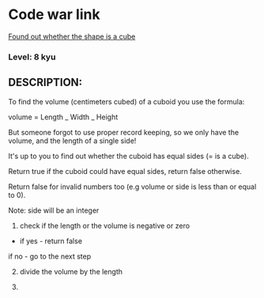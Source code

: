 # Code war link

[Found out whether the shape is a cube](https://www.codewars.com/kata/58d248c7012397a81800005c)

### Level: 8 kyu

## DESCRIPTION:

To find the volume (centimeters cubed) of a cuboid you use the formula:

volume = Length _ Width _ Height

But someone forgot to use proper record keeping, so we only have the volume, and the length of a single side!

It's up to you to find out whether the cuboid has equal sides (= is a cube).

Return true if the cuboid could have equal sides, return false otherwise.

Return false for invalid numbers too (e.g volume or side is less than or equal to 0).

Note: side will be an integer

1. check if the length or the volume is negative or zero

- if yes - return false

if no - go to the next step

2. divide the volume by the length

3.
